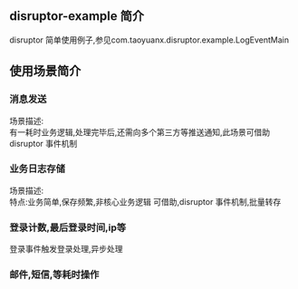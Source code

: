 ## disruptor-example 简介

disruptor 简单使用例子,参见com.taoyuanx.disruptor.example.LogEventMain



## 使用场景简介

### 消息发送
场景描述:<br/>
有一耗时业务逻辑,处理完毕后,还需向多个第三方等推送通知,此场景可借助disruptor 事件机制


###  业务日志存储
场景描述:<br/>
特点:业务简单,保存频繁,非核心业务逻辑
可借助,disruptor 事件机制,批量转存


###  登录计数,最后登录时间,ip等

登录事件触发登录处理,异步处理

### 邮件,短信,等耗时操作

